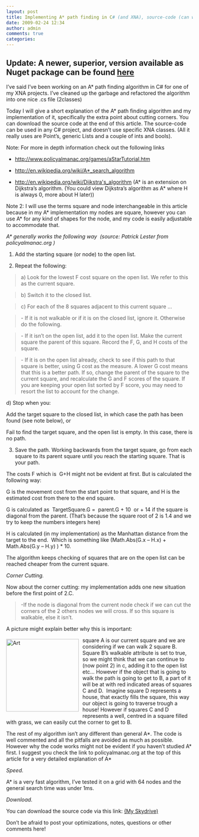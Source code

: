 ```yaml
---
layout: post
title: Implementing A* path finding in C# (and XNA), source-code (can we cut the corner?)
date: 2009-02-24 12:34
author: admin
comments: true
categories:
---
```


## Update: A newer, superior, version available as Nuget package can be found [here](http://roy-t.nl/2017/08/01/A-Star-Pathfinding-nuget-package.html)

I’ve said I’ve been working on an A* path finding algorithm in C# for one of my XNA projects. I’ve cleaned up the garbage and refactored the algorithm into one nice .cs file (2classes)

Today I will give a short explanation of the A* path finding algorithm and my implementation of it, specifically the extra point about cutting corners. You can download the source code at the end of this article. The source-code can be used in any C# project, and doesn’t use specific XNA classes. (All it really uses are Point’s, generic Lists and a couple of ints and bools).

Note: For more in depth information check out the following links

- <a title="http://www.policyalmanac.org/games/aStarTutorial.htm" href="http://www.policyalmanac.org/games/aStarTutorial.htm">http://www.policyalmanac.org/games/aStarTutorial.htm</a>

- <a title="http://en.wikipedia.org/wiki/A*_search_algorithm" href="http://en.wikipedia.org/wiki/A*_search_algorithm">http://en.wikipedia.org/wiki/A*_search_algorithm</a>

- <a title="http://en.wikipedia.org/wiki/Dijkstra's_algorithm" href="http://en.wikipedia.org/wiki/Dijkstra's_algorithm">http://en.wikipedia.org/wiki/Dijkstra's_algorithm</a> (A* is an extension on Dijkstra’s algorithm. (You could view Dijkstra’s algorithm as A* where H is always 0, more about H later))

Note 2: I will use the terms square and node interchangeable in this article because in my A* implementation my nodes are square, however you can use A* for any kind of shapes for the node, and my code is easily adjustable to accommodate that.

<em>A* generally works the following way  (source: Patrick Lester from policyalmanac.org )

</em>

1) Add the starting square (or node) to the open list.

2) Repeat the following:
<blockquote>a) Look for the lowest F cost square on the open list. We refer to this as the current square.</blockquote>
<blockquote>b) Switch it to the closed list.</blockquote>
<blockquote>c) For each of the 8 squares adjacent to this current square …</blockquote>
<blockquote>- If it is not walkable or if it is on the closed list, ignore it. Otherwise do the following.</blockquote>
<blockquote>- If it isn’t on the open list, add it to the open list. Make the current square the parent of this square. Record the F, G, and H costs of the square.</blockquote>
<blockquote>- If it is on the open list already, check to see if this path to that square is better, using G cost as the measure. A lower G cost means that this is a better path. If so, change the parent of the square to the current square, and recalculate the G and F scores of the square. If you are keeping your open list sorted by F score, you may need to resort the list to account for the change.</blockquote>
d) Stop when you:

Add the target square to the closed list, in which case the path has been found (see note below), or

Fail to find the target square, and the open list is empty. In this case, there is no path.

3) Save the path. Working backwards from the target square, go from each square to its parent square until you reach the starting square. That is your path.

The costs F which is  G+H might not be evident at first. But is calculated the following way:

G is the movement cost from the start point to that square, and H is the estimated cost from there to the end square.

G is calculated as  TargetSquare.G =  parent.G + 10  or + 14 if the square is diagonal from the parent. (That’s because the square root of 2 is 1.4 and we try to keep the numbers integers here)

H is calculated (in my implementation) as the Manhattan distance from the target to the end.  Which is something like (Math.Abs(G.x – H.x) + Math.Abs(G.y – H.y) ) * 10.

The algorithm keeps checking of squares that are on the open list can be reached cheaper from the current square.

<em>Corner Cutting.</em>

Now about the corner cutting: my implementation adds one new situation before the first point of 2.C.
<blockquote>-If the node is diagonal from the current node check if we can cut the corners of the 2 others nodes we will cross. If so this square is walkable, else it isn’t.</blockquote>
A picture might explain better why this is important:

<a href="http://royalexander.files.wordpress.com/2009/02/art.jpg"><img style="display:inline;border-width:0;margin:5px 10px 5px 0;" title="Art" src="http://royalexander.files.wordpress.com/2009/02/art-thumb.jpg" border="0" alt="Art" width="196" height="196" align="left" /></a>

square A is our current square and we are considering if we can walk 2 square B. Square B’s walkable attribute is set to true, so we might think that we can continue to (now point 2) in c, adding it to the open list etc… However if the object that is going to walk the path is going to get to B, a part of it will be at with red indicated areas of squares C and D.  Imagine square D represents a house, that exactly fills the square, this way our object is going to traverse trough a house! However if squares C and D represents a well, centred in a square filled with grass, we can easily cut the corner to get to B.

The rest of my algorithm isn’t any different than general A*. The code is well commented and all the pitfalls are avoided as much as possible. However why the code works might not be evident if you haven’t studied A* first. I suggest you check the link to policyalmanac.org at the top of this article for a very detailed explanation of A*

<em>Speed.</em>

A* is a very fast algorithm, I’ve tested it on a grid with 64 nodes and the general search time was under 1ms.

<em>Download.</em>

You can download the source code via this link: <a href="http://cid-64e785655f2eee72.skydrive.live.com/self.aspx/.Public/XNA3/A-Star-Pathfinding.cs?ccr=480" target="_blank">(My Skydrive)</a>

Don’t be afraid to post your optimizations, notes, questions or other comments here!